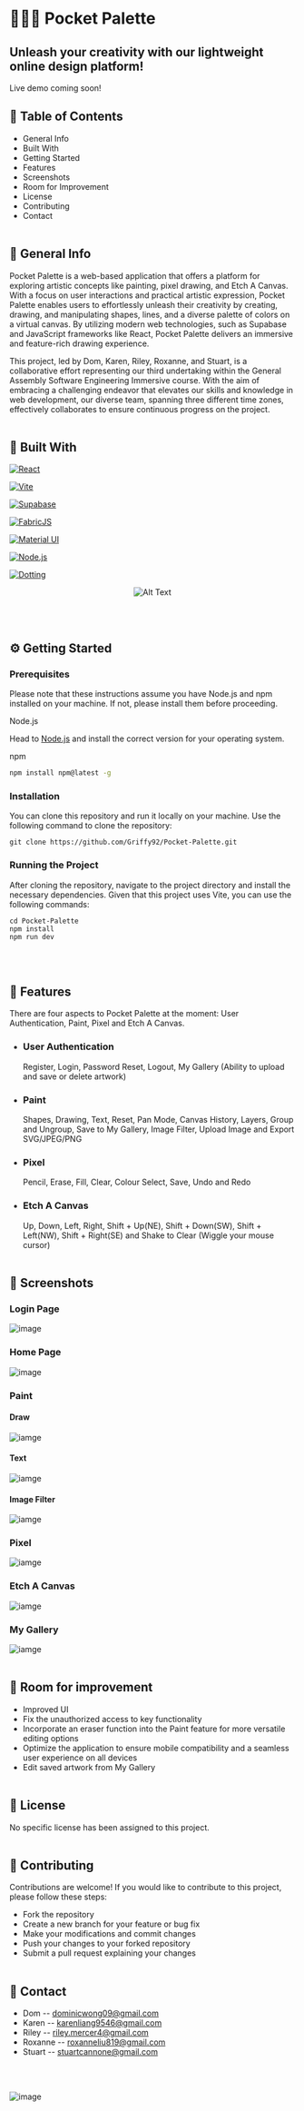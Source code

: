 # 🧑🏻‍🎨 Pocket Palette

## Unleash your creativity with our lightweight online design platform! 

Live demo coming soon!


## 📖 Table of Contents
* General Info
* Built With
* Getting Started
* Features
* Screenshots
* Room for Improvement
* License
* Contributing
* Contact
<br><br>
## 📄 General Info
Pocket Palette is a web-based application that offers a platform for exploring artistic concepts like painting, pixel drawing, and Etch A Canvas. With a focus on user interactions and practical artistic expression, Pocket Palette enables users to effortlessly unleash their creativity by creating, drawing, and manipulating shapes, lines, and a diverse palette of colors on a virtual canvas. By utilizing modern web technologies, such as Supabase and JavaScript frameworks like React, Pocket Palette delivers an immersive and feature-rich drawing experience.

This project, led by Dom, Karen, Riley, Roxanne, and Stuart, is a collaborative effort representing our third undertaking within the General Assembly Software Engineering Immersive course. With the aim of embracing a challenging endeavor that elevates our skills and knowledge in web development, our diverse team, spanning three different time zones, effectively collaborates to ensure continuous progress on the project.
<br><br>
## 🦾 Built With
[![React](https://img.shields.io/badge/React-20232A?style=for-the-badge&logo=react&logoColor=61DAFB)](https://reactjs.org/)

[![Vite](https://img.shields.io/badge/vite-000000?style=for-the-badge&logo=vite&logoColor=white)](https://vitejs.dev)

[![Supabase](https://img.shields.io/badge/supabase-4A4A55?style=for-the-badge&logo=supabase&logoColor=4FC08D)](https://supabase.com)

[![FabricJS](https://img.shields.io/badge/Fabric.js-563D7C?style=for-the-badge&logo=fabricdotjs&logoColor=white)](http://fabricjs.com)

[![Material UI](https://img.shields.io/badge/MUI-20232A?style=for-the-badge&logo=MUI&logoColor=61DAFB)](https://mui.com)

[![Node.js](https://img.shields.io/badge/Node.js-35495E?style=for-the-badge&logo=nodedotjs&logoColor=4FC08D)](https://nodejs.org/en)

[![Dotting](https://img.shields.io/badge/Dotting-DD0031?style=for-the-badge)](https://hunkim98.github.io/dotting/?path=/story/introduction--page)

<p align="center">
  <img src="https://media.tenor.com/-_Dj5xV0f7kAAAAC/superbass-swag.gif" alt="Alt Text">
</p>
<br><br>

## ⚙️ Getting Started
### Prerequisites

Please note that these instructions assume you have Node.js and npm installed on your machine. If not, please install them before proceeding.

Node.js

Head to [Node.js](https://nodejs.org/en/download) and install the correct version for your operating system.

npm
```sh
npm install npm@latest -g
```
### Installation
You can clone this repository and run it locally on your machine. Use the following command to clone the repository:
```
git clone https://github.com/Griffy92/Pocket-Palette.git
```
### Running the Project
After cloning the repository, navigate to the project directory and install the necessary dependencies. Given that this project uses Vite, you can use the following commands:
```
cd Pocket-Palette
npm install
npm run dev
```
<br><br>
## 🎨 Features
There are four aspects to Pocket Palette at the moment: User Authentication, Paint, Pixel and Etch A Canvas.

- ### User Authentication
  Register, Login, Password Reset, Logout, My Gallery (Ability to upload and save or delete artwork)
- ### Paint
  Shapes, Drawing, Text, Reset, Pan Mode, Canvas History, Layers, Group and Ungroup, Save to My Gallery, Image Filter, Upload Image and Export SVG/JPEG/PNG
- ### Pixel 
  Pencil, Erase, Fill, Clear, Colour Select, Save, Undo and Redo
- ### Etch A Canvas
  Up, Down, Left, Right, Shift + Up(NE), Shift + Down(SW), Shift + Left(NW), Shift + Right(SE) and Shake to Clear (Wiggle your mouse cursor)
<br><br>
## 📸 Screenshots
### Login Page

![image](https://raw.githubusercontent.com/Rox-Liu/project-02/main/src/assets/login.png)
### Home Page
![image](https://raw.githubusercontent.com/Rox-Liu/project-02/main/src/assets/mainfeature.png)
### Paint
#### Draw
![iamge](https://raw.githubusercontent.com/Rox-Liu/project-02/main/src/assets/Paint-draw.gif)
#### Text
![iamge](https://raw.githubusercontent.com/Rox-Liu/project-02/main/src/assets/Paint-text.gif)
#### Image Filter
![iamge](https://raw.githubusercontent.com/Rox-Liu/project-02/main/src/assets/Paint-filter.gif)
### Pixel
![iamge](https://raw.githubusercontent.com/Rox-Liu/project-02/main/src/assets/Pixel.gif)
### Etch A Canvas
![iamge](https://raw.githubusercontent.com/Rox-Liu/project-02/main/src/assets/EtchACanvas.gif)
### My Gallery
![iamge](https://raw.githubusercontent.com/Rox-Liu/project-02/main/src/assets/mygallery.png)
<br><br>
## 🚀 Room for improvement
- Improved UI
- Fix the unauthorized access to key functionality
- Incorporate an eraser function into the Paint feature for more versatile editing options
- Optimize the application to ensure mobile compatibility and a seamless user experience on all devices
- Edit saved artwork from My Gallery
<br><br>
## 🔐 License
No specific license has been assigned to this project.
<br><br>
## 🌱 Contributing
Contributions are welcome! If you would like to contribute to this project, please follow these steps:

- Fork the repository
- Create a new branch for your feature or bug fix
- Make your modifications and commit changes
- Push your changes to your forked repository
- Submit a pull request explaining your changes
<br><br>
## 📧 Contact

- Dom -- dominicwong09@gmail.com
- Karen -- karenliang9546@gmail.com
- Riley -- riley.mercer4@gmail.com
- Roxanne -- roxanneliu819@gmail.com
- Stuart -- stuartcannone@gmail.com

<br><br>

![image](https://raw.githubusercontent.com/Rox-Liu/project-02/main/public/readme_everyone_v4.png)